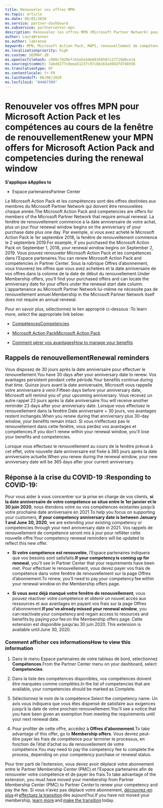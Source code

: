 ```yaml
---
title: Renouveler vos offres MPN
ms.topic: article
ms.date: 06/05/2020
ms.service: partner-dashboard
ms.subservice: partnercenter-mpn
description: Renouvelez les offres MPN (Microsoft Partner Network) pour Microsoft Action Pack et les compétences. La fenêtre de renouvellement commence à l’anniversaire de la date d’achat plus un jour.
author: LauraBrenner
ms.author: labrenne
keywords: MPN, Microsoft Action Pack, MAPS, renouvellement de compétence, date de renouvellement
ms.localizationpriority: high
ms.custom: SEOMAY.20
ms.openlocfilehash: c980c7820efcb5eba5de88356587c27719d0ce14
ms.sourcegitcommit: 7abdd277c0eea51237c97cbb163a4943fd740356
ms.translationtype: HT
ms.contentlocale: fr-FR
ms.lasthandoff: 06/06/2020
ms.locfileid: "84467399"
---
```

# <a name="renew-your-mpn-offers-for-microsoft-action-pack-and-competencies-during-the-renewal-window"></a><span data-ttu-id="d0db0-104">Renouveler vos offres MPN pour Microsoft Action Pack et les compétences au cours de la fenêtre de renouvellement</span><span class="sxs-lookup"><span data-stu-id="d0db0-104">Renew your MPN offers for Microsoft Action Pack and competencies during the renewal window</span></span>

<span data-ttu-id="d0db0-105">**S’applique à**</span><span class="sxs-lookup"><span data-stu-id="d0db0-105">**Applies to**</span></span>

- <span data-ttu-id="d0db0-106">Espace partenaires</span><span class="sxs-lookup"><span data-stu-id="d0db0-106">Partner Center</span></span>

<span data-ttu-id="d0db0-107">Le Microsoft Action Pack et les compétences sont des offres destinées aux membres du Microsoft Partner Network qui doivent être renouvelées chaque année.</span><span class="sxs-lookup"><span data-stu-id="d0db0-107">The Microsoft Action Pack and competencies are offers for members of the Microsoft Partner Network that require annual renewal.</span></span> <span data-ttu-id="d0db0-108">La fenêtre de renouvellement commence à la date anniversaire de votre achat, plus un jour.</span><span class="sxs-lookup"><span data-stu-id="d0db0-108">Your renewal window begins on the anniversary of your purchase date plus one day.</span></span> <span data-ttu-id="d0db0-109">Par exemple, si vous avez acheté le Microsoft Action Pack le 1er septembre 2018, la fenêtre de renouvellement commence le 2 septembre 2019.</span><span class="sxs-lookup"><span data-stu-id="d0db0-109">For example, if you purchased the Microsoft Action Pack on September 1, 2018, your renewal window begins on September 2, 2019.</span></span> <span data-ttu-id="d0db0-110">Vous pouvez renouveler Microsoft Action Pack et les compétences dans l’Espace partenaires.</span><span class="sxs-lookup"><span data-stu-id="d0db0-110">You can renew Microsoft Action Pack and competencies in Partner Center.</span></span> <span data-ttu-id="d0db0-111">Sous la rubrique Offres d’abonnement, vous trouverez les offres que vous avez achetées et la date anniversaire de vos offres dans la colonne de la date de début du renouvellement.</span><span class="sxs-lookup"><span data-stu-id="d0db0-111">Under Membership offers, you'll find your purchased offers and can locate the anniversary date for your offers under the renewal start date column.</span></span> <span data-ttu-id="d0db0-112">L’appartenance au Microsoft Partner Network lui-même ne nécessite pas de renouvellement annuel.</span><span class="sxs-lookup"><span data-stu-id="d0db0-112">Membership in the Microsoft Partner Network itself does not require an annual renewal.</span></span> 

<span data-ttu-id="d0db0-113">Pour en savoir plus, sélectionnez le lien approprié ci-dessous :</span><span class="sxs-lookup"><span data-stu-id="d0db0-113">To learn more, select the appropriate link below:</span></span> 

- [<span data-ttu-id="d0db0-114">Compétences</span><span class="sxs-lookup"><span data-stu-id="d0db0-114">Competencies</span></span>](learn-about-competencies.md)

- [<span data-ttu-id="d0db0-115">Microsoft Action Pack</span><span class="sxs-lookup"><span data-stu-id="d0db0-115">Microsoft Action Pack</span></span>](mpn-get-action-pack.md)

- [<span data-ttu-id="d0db0-116">Comment gérer vos avantages</span><span class="sxs-lookup"><span data-stu-id="d0db0-116">How to manage your benefits</span></span>](manage-your-partner-network-benefits.md)

## <a name="renewal-reminders"></a><span data-ttu-id="d0db0-117">Rappels de renouvellement</span><span class="sxs-lookup"><span data-stu-id="d0db0-117">Renewal reminders</span></span> 

<span data-ttu-id="d0db0-118">Vous disposez de 30 jours après la date anniversaire pour effectuer le renouvellement.</span><span class="sxs-lookup"><span data-stu-id="d0db0-118">You have 30 days after your anniversary date to renew.</span></span> <span data-ttu-id="d0db0-119">Vos avantages persistent pendant cette période.</span><span class="sxs-lookup"><span data-stu-id="d0db0-119">Your benefits continue during that time.</span></span> <span data-ttu-id="d0db0-120">Quinze jours avant la date anniversaire, Microsoft vous rappelle votre anniversaire à venir.</span><span class="sxs-lookup"><span data-stu-id="d0db0-120">Fifteen days before your anniversary date, Microsoft will remind you of your upcoming anniversary.</span></span> <span data-ttu-id="d0db0-121">Vous recevez un autre rappel 23 jours après la date anniversaire.</span><span class="sxs-lookup"><span data-stu-id="d0db0-121">You will receive another reminder 23 days after your anniversary date.</span></span> <span data-ttu-id="d0db0-122">Lorsque vous effectuez le renouvellement dans la fenêtre Date anniversaire + 30 jours, vos avantages restent inchangés.</span><span class="sxs-lookup"><span data-stu-id="d0db0-122">When you renew during that anniversary plus 30-day window, your benefits remain intact.</span></span> <span data-ttu-id="d0db0-123">Si vous n’effectuez pas le renouvellement dans cette fenêtre, vous perdez vos avantages et compétences.</span><span class="sxs-lookup"><span data-stu-id="d0db0-123">If you don't renew within your renewal window, you'll lose your benefits and competencies.</span></span>

<span data-ttu-id="d0db0-124">Lorsque vous effectuez le renouvellement au cours de la fenêtre prévue à cet effet, votre nouvelle date anniversaire est fixée à 365 jours après la date anniversaire actuelle.</span><span class="sxs-lookup"><span data-stu-id="d0db0-124">When you renew during the renewal window, your new anniversary date will be 365 days after your current anniversary.</span></span>

## <a name="responding-to-covid-19"></a><span data-ttu-id="d0db0-125">Réponse à la crise du COVID-19 :</span><span class="sxs-lookup"><span data-stu-id="d0db0-125">Responding to COVID-19:</span></span>

<span data-ttu-id="d0db0-126">Pour vous aider à vous concentrer sur la prise en charge de vos clients, **si la date anniversaire de votre compétence se situe entre le 1er janvier et le 30 juin 2020**, nous étendons votre ou vos compétences existantes jusqu’à votre prochaine date anniversaire en 2021.</span><span class="sxs-lookup"><span data-stu-id="d0db0-126">To help you focus on supporting your customers, **if your competency anniversary date is between January 1 and June 30, 2020**, we are extending your existing competency or competencies through your next anniversary date in 2021.</span></span> <span data-ttu-id="d0db0-127">Vos rappels de renouvellement de compétence seront mis à jour pour refléter cette nouvelle offre.</span><span class="sxs-lookup"><span data-stu-id="d0db0-127">Your competency renewal reminders will be updated to reflect this new offer.</span></span> 

- <span data-ttu-id="d0db0-128">**Si votre compétence est renouvelée**, l’Espace partenaires indiquera que vos besoins sont satisfaits.</span><span class="sxs-lookup"><span data-stu-id="d0db0-128">**If your competency is coming up for renewal**, you'll see in Partner Center that your requirements have been met.</span></span> <span data-ttu-id="d0db0-129">Pour effectuer le renouvellement, vous devez payer vos frais de compétence dans votre fenêtre de renouvellement sur la page Offres d’abonnement.</span><span class="sxs-lookup"><span data-stu-id="d0db0-129">To renew, you'll need to pay your competency fee within your renewal window on the Membership offers page.</span></span> 

- <span data-ttu-id="d0db0-130">**Si vous avez déjà manqué votre fenêtre de renouvellement**, vous pouvez réactiver votre compétence et obtenir un nouvel accès aux ressources et aux avantages en payant vos frais sur la page Offres d’abonnement.</span><span class="sxs-lookup"><span data-stu-id="d0db0-130">**If you've already missed your renewal window**, you can reactivate your competency and regain access to resources and benefits by paying your fee on the Membership offers page.</span></span><span data-ttu-id="d0db0-131"> Cette extension est disponible jusqu’au 30 juin 2020.</span><span class="sxs-lookup"><span data-stu-id="d0db0-131"> This extension is available until June 30, 2020.</span></span>   

### <a name="how-to-view-this-information"></a><span data-ttu-id="d0db0-132">Comment afficher ces informations</span><span class="sxs-lookup"><span data-stu-id="d0db0-132">How to view this information</span></span>

1. <span data-ttu-id="d0db0-133">Dans le menu Espace partenaires de votre tableau de bord, sélectionnez **Compétences**.</span><span class="sxs-lookup"><span data-stu-id="d0db0-133">From the Partner Center menu on your dashboard, select **Competencies**.</span></span>  

2. <span data-ttu-id="d0db0-134">Dans la liste des compétences disponibles, vos compétences doivent être marquées comme complètes.</span><span class="sxs-lookup"><span data-stu-id="d0db0-134">In the list of competencies that are available, your competencies should be marked as Complete.</span></span>  

3. <span data-ttu-id="d0db0-135">Sélectionnez le nom de la compétence.</span><span class="sxs-lookup"><span data-stu-id="d0db0-135">Select the competency name.</span></span> <span data-ttu-id="d0db0-136">Un avis vous indiquera que vous êtes dispensé de satisfaire aux exigences jusqu’à la date de votre prochain renouvellement.</span><span class="sxs-lookup"><span data-stu-id="d0db0-136">You'll see a notice that you have been given an exemption from meeting the requirements until your next renewal date.</span></span>   

4. <span data-ttu-id="d0db0-137">Pour profiter de cette offre, accédez à **Offres d’abonnement**.</span><span class="sxs-lookup"><span data-stu-id="d0db0-137">To take advantage of this offer, go to **Membership offers**.</span></span> <span data-ttu-id="d0db0-138">Vous devrez peut-être payer les frais de compétence pour terminer le processus, en fonction de l’état d’achat ou de renouvellement de votre compétence.</span><span class="sxs-lookup"><span data-stu-id="d0db0-138">You may need to pay the competency fee to complete the process, depending on your competency purchase or renewal status.</span></span> 

<span data-ttu-id="d0db0-139">Pour tirer parti de l’extension, vous devez avoir déplacé votre abonnement entre le Partner Membership Center (PMC) et l’Espace partenaires afin de renouveler votre compétence et de payer les frais.</span><span class="sxs-lookup"><span data-stu-id="d0db0-139">To take advantage of the extension, you must have moved your membership from Partner Membership Center (PMC) to Partner Center to renew your competency and pay the fee.</span></span> <span data-ttu-id="d0db0-140">Si vous n’avez pas déplacé votre abonnement, [découvrez-en plus](prepare-pmc-pc-migration.md) et [effectuez la transition](https://partners.microsoft.com/partnerprogram/Welcome.aspx) dès aujourd’hui.</span><span class="sxs-lookup"><span data-stu-id="d0db0-140">If you have not moved your membership, [learn more](prepare-pmc-pc-migration.md) and [make the transition](https://partners.microsoft.com/partnerprogram/Welcome.aspx) today.</span></span>  

